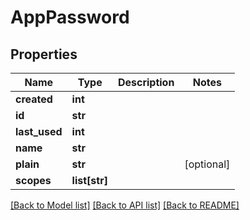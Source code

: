 # AppPassword

## Properties
Name | Type | Description | Notes
------------ | ------------- | ------------- | -------------
**created** | **int** |  | 
**id** | **str** |  | 
**last_used** | **int** |  | 
**name** | **str** |  | 
**plain** | **str** |  | [optional] 
**scopes** | **list[str]** |  | 

[[Back to Model list]](../README.md#documentation-for-models) [[Back to API list]](../README.md#documentation-for-api-endpoints) [[Back to README]](../README.md)

